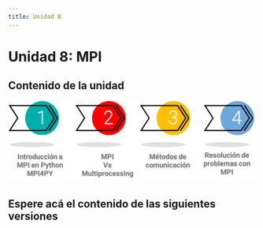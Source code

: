 ```yaml
---
title: Unidad 8
---
```

# Unidad 8: MPI

## Contenido de la unidad

<img src="images/contenidoU8.png"/>

## Espere acá el contenido de las siguientes versiones